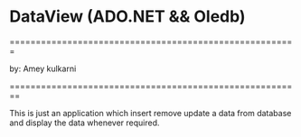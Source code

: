 # DataView (ADO.NET && Oledb)
=======================================================

by: Amey kulkarni

========================================================

This is just an application which insert remove update a data from database and display the data whenever required.

